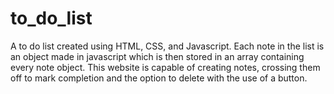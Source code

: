 # to_do_list

A to do list created using HTML, CSS, and Javascript. Each note in the list is an object made in javascript which is then stored in an array containing every note object.
This website is capable of creating notes, crossing them off to mark completion and the option to delete with the use of a button.
